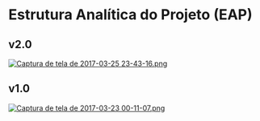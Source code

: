 # Estrutura Analítica do Projeto (EAP)

## v2.0

[![Captura de tela de 2017-03-25 23-43-16.png](https://s24.postimg.org/9vlxf8zcl/Captura_de_tela_de_2017-03-25_23-43-16.png)](https://postimg.org/image/r8w7u3unl/)

## v1.0

[![Captura de tela de 2017-03-23 00-11-07.png](https://s14.postimg.org/9c1fyowkx/Captura_de_tela_de_2017_03_23_00_11_07.png)](https://postimg.org/image/stw3emtil/)